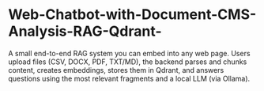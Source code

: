 # Web-Chatbot-with-Document-CMS-Analysis-RAG-Qdrant-
A small end-to-end RAG system you can embed into any web page. Users upload files (CSV, DOCX, PDF, TXT/MD), the backend parses and chunks content, creates embeddings, stores them in Qdrant, and answers questions using the most relevant fragments and a local LLM (via Ollama).

